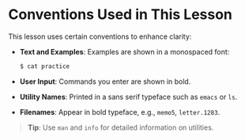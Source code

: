 
# Conventions Used in This Lesson

This lesson uses certain conventions to enhance clarity:

- **Text and Examples**: Examples are shown in a monospaced font:
  ```bash
  $ cat practice
  ```

- **User Input**: Commands you enter are shown in bold.

- **Utility Names**: Printed in a sans serif typeface such as `emacs` or `ls`.

- **Filenames**: Appear in bold typeface, e.g., `memo5`, `letter.1283`.

> **Tip**: Use `man` and `info` for detailed information on utilities.

